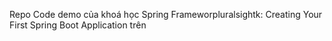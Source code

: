 Repo Code demo của khoá học Spring Frameworpluralsightk: Creating Your First Spring Boot Application trên 